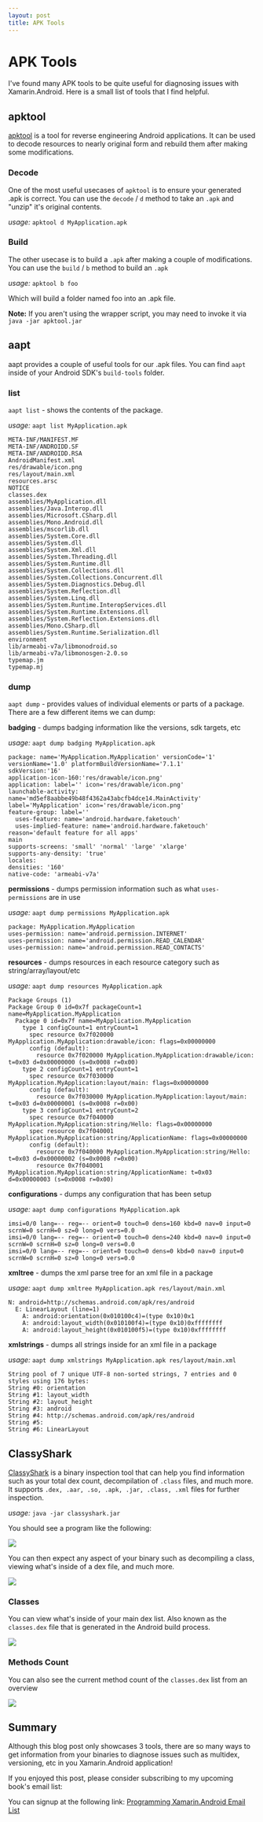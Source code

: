 ```yaml
---
layout: post
title: APK Tools
---
```


# APK Tools

I've found many APK tools to be quite useful for diagnosing issues with Xamarin.Android. Here is a small list of tools that I find helpful.

## apktool

[apktool](https://ibotpeaches.github.io/Apktool/) is a tool for reverse engineering Android applications. It can be used to decode resources to nearly original form and rebuild them after making some modifications.

### Decode

One of the most useful usecases of `apktool` is to ensure your generated .apk is correct. You can use the `decode` / `d` method to take an `.apk` and "unzip" it's original contents.

_usage:_ `apktool d MyApplication.apk`

### Build

The other usecase is to build a `.apk` after making a couple of modifications. You can use the `build` / `b` method to build an `.apk`

_usage:_ `apktool b foo`

Which will build a folder named foo into an .apk file.

**Note:** If you aren't using the wrapper script, you may need to invoke it via `java -jar apktool.jar`

## aapt

aapt provides a couple of useful tools for our .apk files. You can find `aapt` inside of your Android SDK's `build-tools` folder.

### list

`aapt list` - shows the contents of the package.

_usage:_ `aapt list MyApplication.apk`

```
META-INF/MANIFEST.MF
META-INF/ANDROIDD.SF
META-INF/ANDROIDD.RSA
AndroidManifest.xml
res/drawable/icon.png
res/layout/main.xml
resources.arsc
NOTICE
classes.dex
assemblies/MyApplication.dll
assemblies/Java.Interop.dll
assemblies/Microsoft.CSharp.dll
assemblies/Mono.Android.dll
assemblies/mscorlib.dll
assemblies/System.Core.dll
assemblies/System.dll
assemblies/System.Xml.dll
assemblies/System.Threading.dll
assemblies/System.Runtime.dll
assemblies/System.Collections.dll
assemblies/System.Collections.Concurrent.dll
assemblies/System.Diagnostics.Debug.dll
assemblies/System.Reflection.dll
assemblies/System.Linq.dll
assemblies/System.Runtime.InteropServices.dll
assemblies/System.Runtime.Extensions.dll
assemblies/System.Reflection.Extensions.dll
assemblies/Mono.CSharp.dll
assemblies/System.Runtime.Serialization.dll
environment
lib/armeabi-v7a/libmonodroid.so
lib/armeabi-v7a/libmonosgen-2.0.so
typemap.jm
typemap.mj
```

### dump

`aapt dump` - provides values of individual elements or parts of a package. There are a few different items we can dump:

**badging** - dumps badging information like the versions, sdk targets, etc

_usage:_ `aapt dump badging MyApplication.apk`

```
package: name='MyApplication.MyApplication' versionCode='1' versionName='1.0' platformBuildVersionName='7.1.1'
sdkVersion:'16'
application-icon-160:'res/drawable/icon.png'
application: label='' icon='res/drawable/icon.png'
launchable-activity: name='md5ef8aabbe49b48f4362a43abcfb4dce14.MainActivity'  label='MyApplication' icon='res/drawable/icon.png'
feature-group: label=''
  uses-feature: name='android.hardware.faketouch'
  uses-implied-feature: name='android.hardware.faketouch' reason='default feature for all apps'
main
supports-screens: 'small' 'normal' 'large' 'xlarge'
supports-any-density: 'true'
locales:
densities: '160'
native-code: 'armeabi-v7a'
```

**permissions** - dumps permission information such as what `uses-permissions` are in use

_usage:_ `aapt dump permissions MyApplication.apk`

```
package: MyApplication.MyApplication
uses-permission: name='android.permission.INTERNET'
uses-permission: name='android.permission.READ_CALENDAR'
uses-permission: name='android.permission.READ_CONTACTS'
```

**resources** - dumps resources in each resource category such as string/array/layout/etc

_usage:_ `aapt dump resources MyApplication.apk`

```
Package Groups (1)
Package Group 0 id=0x7f packageCount=1 name=MyApplication.MyApplication
  Package 0 id=0x7f name=MyApplication.MyApplication
    type 1 configCount=1 entryCount=1
      spec resource 0x7f020000 MyApplication.MyApplication:drawable/icon: flags=0x00000000
      config (default):
        resource 0x7f020000 MyApplication.MyApplication:drawable/icon: t=0x03 d=0x00000000 (s=0x0008 r=0x00)
    type 2 configCount=1 entryCount=1
      spec resource 0x7f030000 MyApplication.MyApplication:layout/main: flags=0x00000000
      config (default):
        resource 0x7f030000 MyApplication.MyApplication:layout/main: t=0x03 d=0x00000001 (s=0x0008 r=0x00)
    type 3 configCount=1 entryCount=2
      spec resource 0x7f040000 MyApplication.MyApplication:string/Hello: flags=0x00000000
      spec resource 0x7f040001 MyApplication.MyApplication:string/ApplicationName: flags=0x00000000
      config (default):
        resource 0x7f040000 MyApplication.MyApplication:string/Hello: t=0x03 d=0x00000002 (s=0x0008 r=0x00)
        resource 0x7f040001 MyApplication.MyApplication:string/ApplicationName: t=0x03 d=0x00000003 (s=0x0008 r=0x00)
```

**configurations** - dumps any configuration that has been setup

_usage:_ `aapt dump configurations MyApplication.apk`

```
imsi=0/0 lang=-- reg=-- orient=0 touch=0 dens=160 kbd=0 nav=0 input=0 scrnW=0 scrnH=0 sz=0 long=0 vers=0.0
imsi=0/0 lang=-- reg=-- orient=0 touch=0 dens=240 kbd=0 nav=0 input=0 scrnW=0 scrnH=0 sz=0 long=0 vers=0.0
imsi=0/0 lang=-- reg=-- orient=0 touch=0 dens=0 kbd=0 nav=0 input=0 scrnW=0 scrnH=0 sz=0 long=0 vers=0.0
```

**xmltree** - dumps the xml parse tree for an xml file in a package 

_usage:_ `aapt dump xmltree MyApplication.apk res/layout/main.xml`

```
N: android=http://schemas.android.com/apk/res/android
  E: LinearLayout (line=1)
    A: android:orientation(0x010100c4)=(type 0x10)0x1
    A: android:layout_width(0x010100f4)=(type 0x10)0xffffffff
    A: android:layout_height(0x010100f5)=(type 0x10)0xffffffff
```

**xmlstrings** - dumps all strings inside for an xml file in a package

_usage:_ `aapt dump xmlstrings MyApplication.apk res/layout/main.xml`

```
String pool of 7 unique UTF-8 non-sorted strings, 7 entries and 0 styles using 176 bytes:
String #0: orientation
String #1: layout_width
String #2: layout_height
String #3: android
String #4: http://schemas.android.com/apk/res/android
String #5:
String #6: LinearLayout
```

## ClassyShark

[ClassyShark](https://github.com/google/android-classyshark) is a binary inspection tool that can help you find information such as your total dex count, decompilation of `.class` files, and much more. It supports `.dex, .aar, .so, .apk, .jar, .class, .xml` files for further inspection.

_usage:_ `java -jar classyshark.jar`

You should see a program like the following:

![](https://content.screencast.com/users/JDouglas2529/folders/Snagit/media/d0c19a9e-bad0-49a7-b6d9-26931244b3d1/03.15.2017-15.18.png)

You can then expect any aspect of your binary such as decompiling a class, viewing what's inside of a dex file, and much more.

![](https://content.screencast.com/users/JDouglas2529/folders/Snagit/media/938145d5-12b2-4264-b98b-58cdcfaa5458/03.15.2017-15.20.png)

### Classes

You can view what's inside of your main dex list. Also known as the `classes.dex` file that is generated in the Android build process.

![](https://content.screencast.com/users/JDouglas2529/folders/Snagit/media/095fb24f-ab0e-4791-b222-cafa50199882/03.15.2017-15.22.png)

### Methods Count

You can also see the current method count of the `classes.dex` list from an overview

![](https://content.screencast.com/users/JDouglas2529/folders/Snagit/media/3e399a0d-8349-45a6-978f-14f49a6959a7/03.15.2017-15.24.png)

## Summary

Although this blog post only showcases 3 tools, there are so many ways to get information from your binaries to diagnose issues such as multidex, versioning, etc in you Xamarin.Android application!

If you enjoyed this post, please consider subscribing to my upcoming book's email list:

You can signup at the following link: [Programming Xamarin.Android Email List](http://eepurl.com/cz_fj1)